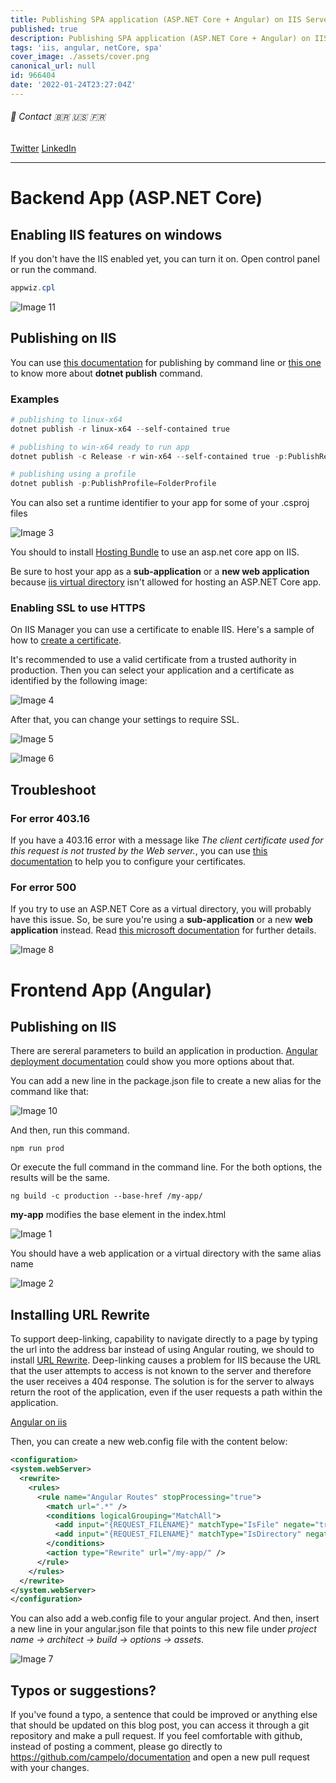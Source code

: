 ```yaml
---
title: Publishing SPA application (ASP.NET Core + Angular) on IIS Server
published: true
description: Publishing SPA application (ASP.NET Core + Angular) on IIS Server
tags: 'iis, angular, netCore, spa'
cover_image: ./assets/cover.png
canonical_url: null
id: 966404
date: '2022-01-24T23:27:04Z'
---
```


###### :postbox: Contact :brazil: :us: :fr:

[Twitter](https://twitter.com/campelo87)
[LinkedIn](https://www.linkedin.com/in/flavio-campelo/?locale=en_US)

---

# Backend App (ASP.NET Core)

## Enabling IIS features on windows

If you don't have the IIS enabled yet, you can turn it on. Open control panel or run the command.
```powershell
appwiz.cpl
```
![Image 11](./assets/img11.png)

## Publishing on IIS

You can use [this documentation](https://docs.microsoft.com/en-us/dotnet/core/deploying/) for publishing by command line or [this one](https://docs.microsoft.com/en-us/dotnet/core/tools/dotnet-publish) to know more about **dotnet publish** command.

### Examples

```powershell
# publishing to linux-x64
dotnet publish -r linux-x64 --self-contained true

# publishing to win-x64 ready to run app
dotnet publish -c Release -r win-x64 --self-contained true -p:PublishReadyToRun=true

# publishing using a profile
dotnet publish -p:PublishProfile=FolderProfile
```

You can also set a runtime identifier to your app for some of your .csproj files

![Image 3](./assets/img3.png)

You should to install [Hosting Bundle](https://dotnet.microsoft.com/en-us/download/dotnet/thank-you/runtime-aspnetcore-3.1.22-windows-hosting-bundle-installer) to use an asp.net core app on IIS.

Be sure to host your app as a **sub-application** or a **new web application** because [iis virtual directory](#for-error-500) isn't allowed for hosting an ASP.NET Core app.

### Enabling SSL to use HTTPS

On IIS Manager you can use a certificate to enable IIS. Here's a sample of how to [create a certificate](https://enterprise.arcgis.com/en/web-adaptor/10.3/install/iis/enable-https-on-your-web-server-server-.htm).

It's recommended to use a valid certificate from a trusted authority in production. Then you can select your application and a certificate as identified by the following image:

![Image 4](./assets/img4.png)

After that, you can change your settings to require SSL.

![Image 5](./assets/img5.png)

![Image 6](./assets/img6.png)

## Troubleshoot

### For error 403.16 

If you have a 403.16 error with a message like *The client certificate used for this request is not trusted by the Web server.*, you can use [this documentation](https://docs.microsoft.com/en-us/troubleshoot/developer/webapps/iis/health-diagnostic-performance/http-403-forbidden-access-website) to help you to configure your certificates.

### For error 500 

If you try to use an ASP.NET Core as a virtual directory, you will probably have this issue. So, be sure you're using a **sub-application** or a new **web application** instead. Read [this microsoft documentation](https://docs.microsoft.com/en-us/aspnet/core/host-and-deploy/iis/?view=aspnetcore-3.1#virtual-directories) for further details. 

![Image 8](./assets/img8.png)

# Frontend App (Angular)

## Publishing on IIS

There are sereral parameters to build an application in production. [Angular deployment documentation](https://angular.io/guide/deployment) could show you more options about that. 

You can add a new line in the package.json file to create a new alias for the command like that: 

![Image 10](./assets/img10.png)

And then, run this command.

```shell
npm run prod
```

Or execute the full command in the command line. For the both options, the results will be the same.

```shell
ng build -c production --base-href /my-app/
```

**my-app** modifies the base element in the index.html

![Image 1](./assets/img1.png)

You should have a web application or a virtual directory with the same alias name

![Image 2](./assets/img2.png)

## Installing URL Rewrite

To support deep-linking, capability to navigate directly to a page by typing the url into the address bar instead of using Angular routing, we should to install [URL Rewrite](https://www.iis.net/downloads/microsoft/url-rewrite). Deep-linking causes a problem for IIS because the URL that the user attempts to access is not known to the server and therefore the user receives a 404 response. The solution is for the server to always return the root of the application, even if the user requests a path within the application.

[Angular on iis](https://devblogs.microsoft.com/premier-developer/tips-for-running-an-angular-app-in-iis/)

Then, you can create a new web.config file with the content below:

```xml
<configuration>
<system.webServer>
  <rewrite>
    <rules>
      <rule name="Angular Routes" stopProcessing="true">
        <match url=".*" />
        <conditions logicalGrouping="MatchAll">
          <add input="{REQUEST_FILENAME}" matchType="IsFile" negate="true" />
          <add input="{REQUEST_FILENAME}" matchType="IsDirectory" negate="true" />
        </conditions>
        <action type="Rewrite" url="/my-app/" />
      </rule>
    </rules>
  </rewrite>
</system.webServer>
</configuration>
```

You can also add a web.config file to your angular project. And then, insert a new line in your angular.json file that points to this new file under *project name &rarr; architect &rarr; build &rarr; options &rarr; assets*.

![Image 7](./assets/img7.png)

## Typos or suggestions?

If you've found a typo, a sentence that could be improved or anything else that should be updated on this blog post, you can access it through a git repository and make a pull request. If you feel comfortable with github, instead of posting a comment, please go directly to https://github.com/campelo/documentation and open a new pull request with your changes.

